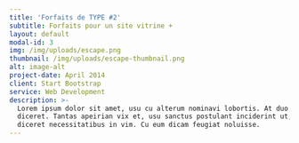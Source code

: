 ```yaml
---
title: 'Forfaits de TYPE #2'
subtitle: Forfaits pour un site vitrine +
layout: default
modal-id: 3
img: /img/uploads/escape.png
thumbnail: /img/uploads/escape-thumbnail.png
alt: image-alt
project-date: April 2014
client: Start Bootstrap
service: Web Development
description: >-
  Lorem ipsum dolor sit amet, usu cu alterum nominavi lobortis. At duo novum
  diceret. Tantas apeirian vix et, usu sanctus postulant inciderint ut, populo
  diceret necessitatibus in vim. Cu eum dicam feugiat noluisse.
---
```


